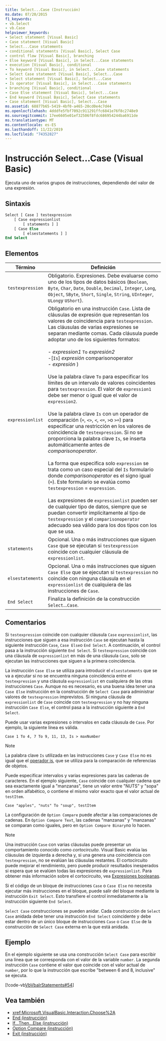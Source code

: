 ```yaml
---
title: Select...Case (Instrucción)
ms.date: 07/20/2015
f1_keywords:
- vb.Select
- vb.Case
helpviewer_keywords:
- Select statement [Visual Basic]
- Case statement [Visual Basic]
- Select...Case statements
- conditional statements [Visual Basic], Select Case
- control flow [Visual Basic], branching
- Else keyword [Visual Basic], in Select...Case statements
- execution [Visual Basic], conditional
- To keyword [Visual Basic], in Select...Case statements
- Select Case statement [Visual Basic], Select...Case
- Select statement [Visual Basic], Select...Case
- Is operator [Visual Basic], in Select...Case statements
- branching [Visual Basic], conditional
- Case Else statement [Visual Basic], Select...Case
- End keyword [Visual Basic], Select Case statements
- Case statement [Visual Basic], Select...Case
ms.assetid: 68877b65-5419-4bf0-a465-20cd0e4c7d44
ms.openlocfilehash: 4dddfe5fbf7092c911291ffc6841e76f8c2748e9
ms.sourcegitcommit: 17ee6605e01ef32506f8fdc686954244ba6911de
ms.translationtype: MT
ms.contentlocale: es-ES
ms.lasthandoff: 11/22/2019
ms.locfileid: "74352827"
---
```

# <a name="selectcase-statement-visual-basic"></a>Instrucción Select...Case (Visual Basic)
Ejecuta uno de varios grupos de instrucciones, dependiendo del valor de una expresión.  
  
## <a name="syntax"></a>Sintaxis  
  
```vb  
Select [ Case ] testexpression  
    [ Case expressionlist  
        [ statements ] ]  
    [ Case Else  
        [ elsestatements ] ]  
End Select  
```  
  
## <a name="parts"></a>Elementos  
  
|Término|Definición|  
|---|---|  
|`testexpression`|Obligatorio. Expresiones. Debe evaluarse como uno de los tipos de datos básicos (`Boolean`, `Byte`, `Char`, `Date`, `Double`, `Decimal`, `Integer`, `Long`, `Object`, `SByte`, `Short`, `Single`, `String`, `UInteger`, `ULong`y `UShort`).|  
|`expressionlist`|Obligatorio en una instrucción `Case`. Lista de cláusulas de expresión que representan los valores de coincidencia para `testexpression`. Las cláusulas de varias expresiones se separan mediante comas. Cada cláusula puede adoptar uno de los siguientes formatos:<br /><br /> -   *expression1* `To` *expresión2*<br />-[`Is`] *expresión* comparisonoperator<br />-   *expresión* )<br /><br /> Use la palabra clave `To` para especificar los límites de un intervalo de valores coincidentes para `testexpression`. El valor de `expression1` debe ser menor o igual que el valor de `expression2`.<br /><br /> Use la palabra clave `Is` con un operador de comparación (`=`, `<>`, `<`, `<=`, `>`o `>=`) para especificar una restricción en los valores de coincidencia de `testexpression`. Si no se proporciona la palabra clave `Is`, se inserta automáticamente antes de *comparisonoperator*.<br /><br /> La forma que especifica solo `expression` se trata como un caso especial del `Is` formulario donde *comparisonoperator* es el signo igual (`=`). Este formulario se evalúa como `testexpression` = `expression`.<br /><br /> Las expresiones de `expressionlist` pueden ser de cualquier tipo de datos, siempre que se puedan convertir implícitamente al tipo de `testexpression` y el `comparisonoperator` adecuado sea válido para los dos tipos con los que se usa.|  
|`statements`|Opcional. Una o más instrucciones que siguen `Case` que se ejecutan si `testexpression` coincide con cualquier cláusula de `expressionlist`.|  
|`elsestatements`|Opcional. Una o más instrucciones que siguen `Case Else` que se ejecutan si `testexpression` no coincide con ninguna cláusula en el `expressionlist` de cualquiera de las instrucciones de `Case`.|  
|`End Select`|Finaliza la definición de la construcción `Select`...`Case`.|  
  
## <a name="remarks"></a>Comentarios  
 Si `testexpression` coincide con cualquier cláusula `Case` `expressionlist`, las instrucciones que siguen a esa instrucción `Case` se ejecutan hasta la siguiente instrucción `Case`, `Case Else`o `End Select`. A continuación, el control pasa a la instrucción siguiente `End Select`. Si `testexpression` coincide con una cláusula de `expressionlist` en más de una cláusula `Case`, solo se ejecutan las instrucciones que siguen a la primera coincidencia.  
  
 La instrucción `Case Else` se utiliza para introducir el `elsestatements` que se va a ejecutar si no se encuentra ninguna coincidencia entre el `testexpression` y una cláusula `expressionlist` en cualquiera de las otras instrucciones `Case`. Aunque no es necesario, es una buena idea tener una `Case Else` instrucción en la construcción de `Select Case` para administrar valores de `testexpression` imprevistos. Si ninguna cláusula de `expressionlist` de `Case` coincide con `testexpression` y no hay ninguna instrucción `Case Else`, el control pasa a la instrucción siguiente a `End Select`.  
  
 Puede usar varias expresiones o intervalos en cada cláusula de `Case`. Por ejemplo, la siguiente línea es válida.  
  
 `Case 1 To 4, 7 To 9, 11, 13, Is > maxNumber`  
  
> [!NOTE]
> La palabra clave `Is` utilizada en las instrucciones `Case` y `Case Else` no es igual que el [operador is](../../../visual-basic/language-reference/operators/is-operator.md), que se utiliza para la comparación de referencias de objetos.  
  
 Puede especificar intervalos y varias expresiones para las cadenas de caracteres. En el ejemplo siguiente, `Case` coincide con cualquier cadena que sea exactamente igual a "manzanas", tiene un valor entre "NUTS" y "sopa" en orden alfabético, o contiene el mismo valor exacto que el valor actual de `testItem`.  
  
 `Case "apples", "nuts" To "soup", testItem`  
  
 La configuración de `Option Compare` puede afectar a las comparaciones de cadenas. En `Option Compare Text`, las cadenas "manzanas" y "manzanas" se comparan como iguales, pero en `Option Compare Binary`no lo hacen.  
  
> [!NOTE]
> Una instrucción `Case` con varias cláusulas puede presentar un comportamiento conocido como *cortocircuito*. Visual Basic evalúa las cláusulas de izquierda a derecha y, si una genera una coincidencia con `testexpression`, no se evalúan las cláusulas restantes. El cortocircuito puede mejorar el rendimiento, pero puede producir resultados inesperados si espera que se evalúen todas las expresiones de `expressionlist`. Para obtener más información sobre el cortocircuito, vea [Expresiones booleanas](../../../visual-basic/programming-guide/language-features/operators-and-expressions/boolean-expressions.md).  
  
 Si el código de un bloque de instrucciones `Case` o `Case Else` no necesita ejecutar más instrucciones en el bloque, puede salir del bloque mediante la instrucción `Exit Select`. Esto transfiere el control inmediatamente a la instrucción siguiente `End Select`.  
  
 `Select Case` construcciones se pueden anidar. Cada construcción de `Select Case` anidada debe tener una instrucción `End Select` coincidente y debe estar dentro de un único bloque de instrucciones `Case` o `Case Else` de la construcción de `Select Case` externa en la que está anidada.  
  
## <a name="example"></a>Ejemplo  
 En el ejemplo siguiente se usa una construcción `Select Case` para escribir una línea que se corresponda con el valor de la variable `number`. La segunda instrucción `Case` contiene el valor que coincide con el valor actual de `number`, por lo que la instrucción que escribe "between 6 and 8, inclusive" se ejecuta.  
  
 [!code-vb[VbVbalrStatements#54](~/samples/snippets/visualbasic/VS_Snippets_VBCSharp/VbVbalrStatements/VB/Class1.vb#54)]  
  
## <a name="see-also"></a>Vea también

- <xref:Microsoft.VisualBasic.Interaction.Choose%2A>
- [End (instrucción)](../../../visual-basic/language-reference/statements/end-statement.md)
- [If...Then...Else (instrucción)](../../../visual-basic/language-reference/statements/if-then-else-statement.md)
- [Option Compare (instrucción)](../../../visual-basic/language-reference/statements/option-compare-statement.md)
- [Exit (instrucción)](../../../visual-basic/language-reference/statements/exit-statement.md)
